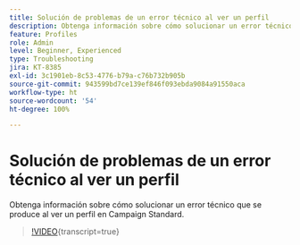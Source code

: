 ```yaml
---
title: Solución de problemas de un error técnico al ver un perfil
description: Obtenga información sobre cómo solucionar un error técnico que se produce al ver un perfil en Campaign Standard.
feature: Profiles
role: Admin
level: Beginner, Experienced
type: Troubleshooting
jira: KT-8385
exl-id: 3c1901eb-8c53-4776-b79a-c76b732b905b
source-git-commit: 943599bd7ce139ef846f093ebda9084a91550aca
workflow-type: ht
source-wordcount: '54'
ht-degree: 100%

---
```


# Solución de problemas de un error técnico al ver un perfil

Obtenga información sobre cómo solucionar un error técnico que se produce al ver un perfil en Campaign Standard.

>[!VIDEO](https://video.tv.adobe.com/v/335890?learn=on){transcript=true}
